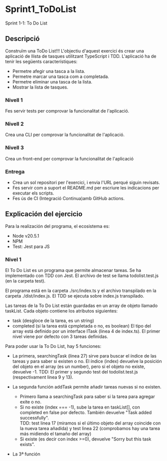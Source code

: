 # Sprint1_ToDoList
Sprint 1-1: To Do List

## Descripció
Construïm una ToDo List!!!
L'objectiu d'aquest exercici és crear una aplicació de llista de tasques utilitzant TypeScript i TDD. 
L'aplicació ha de tenir les següents característiques:
- Permetre afegir una tasca a la lista.
- Permetre marcar una tasca com a completada.
- Permetre eliminar una tasca de la lista.
- Mostrar la lista de tasques.

### Nivell 1
Fes servir tests per comprovar la funcionalitat de l'aplicació.
### Nivell 2
Crea una CLI per comprovar la funcionalitat de l'aplicació.
### Nivell 3
Crea un front-end per comprovar la funcionalitat de l'aplicació

### Entrega
- Crea un sol repositori per l'exercici, i envia l'URL perqué siguin revisats.
- Fes servir com a suport el README.md per escriure les indicacions per executar els scripts.
- Fes ús de CI (Integració Continua)amb GitHub actions.

## Explicación del ejercicio
Para la realización del programa, el ecosistema es:
- Node v20.5.1 
- NPM
- Test: Jest para JS

### Nivel 1
El To Do List es un programa que permite almacenar tareas.
Se ha implementado con TDD con Jest.
El archivo de test se llama todolist.test.js (en la carpeta test).

El programa está en la carpeta ./src/index.ts y el archivo transpilado en la carpeta ./dist/index.js. El TDD se ejecuta sobre index.js transpilado.

Las tareas de la To Do List están guardadas en un array de objeto llamado taskList.
Cada objeto contiene los atributos siguientes:
- task (desgloce de la tarea, es un string)
- completed (si la tarea está cpmpletada o no, es boolean)
El tipo del array está definido por un interface ITask (linea 4 de index.ts).
El primer nivel viene por defecto con 3 tareas definidas.

Para poder usar la To Do List, hay 5 funciones:
- La primera, searchingTask (linea 27) sirve para buscar el índice de las tareas y para saber si existen o no. El índice (index) devuelve la posición del objeto en el array (es un number), pero si el objeto no existe, devuelve -1.
TDD: El primer y segundo test del todolist.test.js (respectivament linea 9 y 13).

- La segunda función addTask permite añadir tareas nuevas si no existen.
    - Primero llama a searchingTask para saber si la tarea para agregar exite o no.
    - Si no existe (index === -1), sube la tarea en taskList[], con completed en false por defecto. También devuelve "Task added successfully". <br>
    TDD: test linea 17 (miramos si el último objeto del array coincide con la nueva tarea añadida) y test linea 22 (comprobamos hay una tarea más midiendo el tamaño del array)
    - Si existe (es decir con index >=0), devuelve "Sorry but this task exists".

- La 3ª función 




